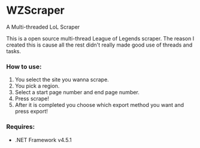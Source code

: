 # WZScraper
A Multi-threaded LoL Scraper

This is a open source multi-thread League of Legends scraper. The reason I created this is cause all the rest didn't really made good use of threads and tasks.

### How to use:
1. You select the site you wanna scrape.
2. You pick a region.
3. Select a start page number and end page number.
4. Press scrape!
5. After it is completed you choose which export method you want and press export!

### Requires:
* .NET Framework v4.5.1
